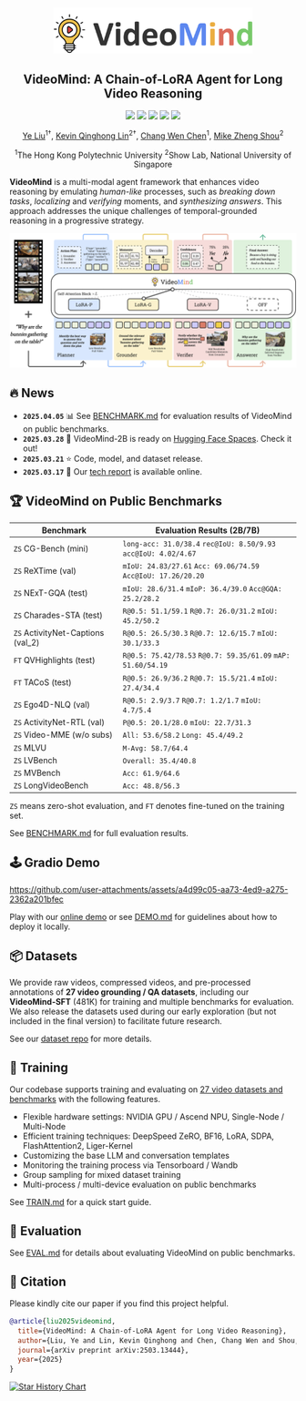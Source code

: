 <p align="center">
  <img width="350" src=".github/logo.png">
</p>

<h2 align="center">VideoMind: A Chain-of-LoRA Agent for Long Video Reasoning</h2>

<p align="center">
  <a href="https://arxiv.org/abs/2503.13444" target="_blank"><img src="https://img.shields.io/badge/arXiv-2503.13444-red"></a>
  <a href="https://videomind.github.io/" target="_blank"><img src="https://img.shields.io/badge/Project-Page-brightgreen"></a>
  <a href="https://huggingface.co/collections/yeliudev/videomind-67dd41f42c57f0e7433afb36" target="_blank"><img src="https://img.shields.io/badge/%F0%9F%A4%97%20Hugging%20Face-Model-blue"></a>
  <a href="https://huggingface.co/datasets/yeliudev/VideoMind-Dataset" target="_blank"><img src="https://img.shields.io/badge/%F0%9F%A4%97%20Hugging%20Face-Dataset-orange"></a>
  <a href="https://huggingface.co/spaces/yeliudev/VideoMind-2B" target="_blank"><img src="https://huggingface.co/datasets/huggingface/badges/resolve/main/open-in-hf-spaces-sm-dark.svg"></a>
</p>

<p align="center">
  <a href="https://yeliu.dev/" target="_blank">Ye Liu</a><sup>1&dagger;</sup>, <a href="https://qhlin.me/" target="_blank">Kevin Qinghong Lin</a><sup>2&dagger;</sup>, <a href="https://web.comp.polyu.edu.hk/chencw/" target="_blank">Chang Wen Chen</a><sup>1</sup>, <a href="https://sites.google.com/view/showlab" target="_blank">Mike Zheng Shou</a><sup>2</sup>
  <p align="center"><sup>1</sup>The Hong Kong Polytechnic University <sup>2</sup>Show Lab, National University of Singapore</p>
</p>

**VideoMind** is a multi-modal agent framework that enhances video reasoning by emulating *human-like* processes, such as *breaking down tasks*, *localizing* and *verifying* moments, and *synthesizing answers*. This approach addresses the unique challenges of temporal-grounded reasoning in a progressive strategy.

<p align="center"><img width="750" src=".github/method.png"></p>

## 🔥 News

- **`2025.04.05`** 📊 See [BENCHMARK.md](/docs/BENCHMARK.md) for evaluation results of VideoMind on public benchmarks.
- **`2025.03.28`** 🚀 VideoMind-2B is ready on [Hugging Face Spaces](https://huggingface.co/spaces/yeliudev/VideoMind-2B). Check it out!
- **`2025.03.21`** ⭐️ Code, model, and dataset release.
- **`2025.03.17`** 🎉 Our [tech report](https://arxiv.org/abs/2503.13444) is available online.

## 🏆 VideoMind on Public Benchmarks

| Benchmark                         | Evaluation Results (2B/7B)                                      |
|-----------------------------------|-----------------------------------------------------------------|
| `ZS` CG-Bench (mini)              | `long-acc: 31.0/38.4` `rec@IoU: 8.50/9.93` `acc@IoU: 4.02/4.67` |
| `ZS` ReXTime (val)                | `mIoU: 24.83/27.61` `Acc: 69.06/74.59` `Acc@IoU: 17.26/20.20`   |
| `ZS` NExT-GQA (test)              | `mIoU: 28.6/31.4` `mIoP: 36.4/39.0` `Acc@GQA: 25.2/28.2`        |
| `ZS` Charades-STA (test)          | `R@0.5: 51.1/59.1` `R@0.7: 26.0/31.2` `mIoU: 45.2/50.2`         |
| `ZS` ActivityNet-Captions (val_2) | `R@0.5: 26.5/30.3` `R@0.7: 12.6/15.7` `mIoU: 30.1/33.3`         |
| `FT` QVHighlights (test)          | `R@0.5: 75.42/78.53` `R@0.7: 59.35/61.09` `mAP: 51.60/54.19`    |
| `FT` TACoS (test)                 | `R@0.5: 26.9/36.2` `R@0.7: 15.5/21.4` `mIoU: 27.4/34.4`         |
| `ZS` Ego4D-NLQ (val)              | `R@0.5: 2.9/3.7` `R@0.7: 1.2/1.7` `mIoU: 4.7/5.4`               |
| `ZS` ActivityNet-RTL (val)        | `P@0.5: 20.1/28.0` `mIoU: 22.7/31.3`                            |
| `ZS` Video-MME (w/o subs)         | `All: 53.6/58.2` `Long: 45.4/49.2`                              |
| `ZS` MLVU                         | `M-Avg: 58.7/64.4`                                              |
| `ZS` LVBench                      | `Overall: 35.4/40.8`                                            |
| `ZS` MVBench                      | `Acc: 61.9/64.6`                                                |
| `ZS` LongVideoBench               | `Acc: 48.8/56.3`                                                |

`ZS` means zero-shot evaluation, and `FT` denotes fine-tuned on the training set.

See [BENCHMARK.md](/docs/BENCHMARK.md) for full evaluation results.

## 🕹️ Gradio Demo

https://github.com/user-attachments/assets/a4d99c05-aa73-4ed9-a275-2362a201bfec

Play with our [online demo](https://huggingface.co/spaces/yeliudev/VideoMind-2B) or see [DEMO.md](/docs/DEMO.md) for guidelines about how to deploy it locally.

## 📦 Datasets

We provide raw videos, compressed videos, and pre-processed annotations of **27 video grounding / QA datasets**, including our **VideoMind-SFT** (481K) for training and multiple benchmarks for evaluation. We also release the datasets used during our early exploration (but not included in the final version) to facilitate future research.

See our [dataset repo](https://huggingface.co/datasets/yeliudev/VideoMind-Dataset) for more details.

## 🚀 Training

Our codebase supports training and evaluating on [27 video datasets and benchmarks](https://github.com/yeliudev/VideoMind/blob/main/videomind/dataset/sub_classes) with the following features.

- Flexible hardware settings: NVIDIA GPU / Ascend NPU, Single-Node / Multi-Node
- Efficient training techniques: DeepSpeed ZeRO, BF16, LoRA, SDPA, FlashAttention2, Liger-Kernel
- Customizing the base LLM and conversation templates
- Monitoring the training process via Tensorboard / Wandb
- Group sampling for mixed dataset training
- Multi-process / multi-device evaluation on public benchmarks

See [TRAIN.md](/docs/TRAIN.md) for a quick start guide.

## 🔮 Evaluation

See [EVAL.md](/docs/EVAL.md) for details about evaluating VideoMind on public benchmarks.

## 📖 Citation

Please kindly cite our paper if you find this project helpful.

```bibtex
@article{liu2025videomind,
  title={VideoMind: A Chain-of-LoRA Agent for Long Video Reasoning},
  author={Liu, Ye and Lin, Kevin Qinghong and Chen, Chang Wen and Shou, Mike Zheng},
  journal={arXiv preprint arXiv:2503.13444},
  year={2025}
}
```

[![Star History Chart](https://api.star-history.com/svg?repos=yeliudev/VideoMind&type=Timeline)](https://www.star-history.com/#yeliudev/VideoMind&Timeline)
